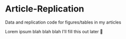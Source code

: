# Article-Replication
Data and replication code for figures/tables in my articles

Lorem ipsum blah blah blah I'll fill this out later 🤪
